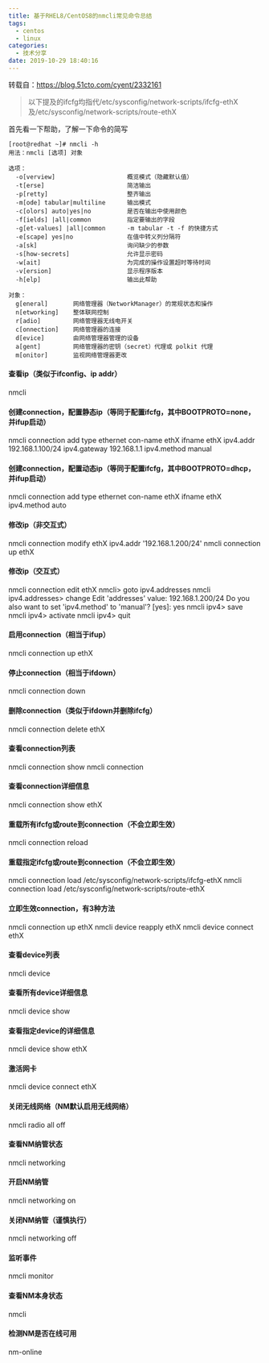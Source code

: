 ```yaml
---
title: 基于RHEL8/CentOS8的nmcli常见命令总结
tags:
  - centos
  - linux
categories:
  - 技术分享
date: 2019-10-29 18:40:16
---
```


转载自：https://blog.51cto.com/cyent/2332161
> 以下提及的ifcfg均指代/etc/sysconfig/network-scripts/ifcfg-ethX及/etc/sysconfig/network-scripts/route-ethX

首先看一下帮助，了解一下命令的简写
```
[root@redhat ~]# nmcli -h
用法：nmcli [选项] 对象 

选项：
  -o[verview]                    概览模式（隐藏默认值）
  -t[erse]                       简洁输出
  -p[retty]                      整齐输出
  -m[ode] tabular|multiline      输出模式
  -c[olors] auto|yes|no          是否在输出中使用颜色
  -f[ields] |all|common          指定要输出的字段
  -g[et-values] |all|common      -m tabular -t -f 的快捷方式
  -e[scape] yes|no               在值中转义列分隔符
  -a[sk]                         询问缺少的参数
  -s[how-secrets]                允许显示密码
  -w[ait]                        为完成的操作设置超时等待时间
  -v[ersion]                     显示程序版本
  -h[elp]                        输出此帮助

对象：
  g[eneral]       网络管理器（NetworkManager）的常规状态和操作
  n[etworking]    整体联网控制
  r[adio]         网络管理器无线电开关
  c[onnection]    网络管理器的连接
  d[evice]        由网络管理器管理的设备
  a[gent]         网络管理器的密钥（secret）代理或 polkit 代理
  m[onitor]       监视网络管理器更改
```
<!-- more -->

#### 查看ip（类似于ifconfig、ip addr）
nmcli

#### 创建connection，配置静态ip（等同于配置ifcfg，其中BOOTPROTO=none，并ifup启动）
nmcli connection add type ethernet con-name ethX ifname ethX ipv4.addr 192.168.1.100/24 ipv4.gateway 192.168.1.1 ipv4.method manual

#### 创建connection，配置动态ip（等同于配置ifcfg，其中BOOTPROTO=dhcp，并ifup启动）
nmcli connection add type ethernet con-name ethX ifname ethX ipv4.method auto

#### 修改ip（非交互式）
nmcli connection modify ethX ipv4.addr '192.168.1.200/24'
nmcli connection up ethX

#### 修改ip（交互式）
nmcli connection edit ethX
nmcli> goto ipv4.addresses
nmcli ipv4.addresses> change
Edit 'addresses' value: 192.168.1.200/24
Do you also want to set 'ipv4.method' to 'manual'? [yes]: yes
nmcli ipv4> save
nmcli ipv4> activate
nmcli ipv4> quit

#### 启用connection（相当于ifup）
nmcli connection up ethX

#### 停止connection（相当于ifdown）
nmcli connection down

#### 删除connection（类似于ifdown并删除ifcfg）
nmcli connection delete ethX

#### 查看connection列表
nmcli connection show
nmcli connection

#### 查看connection详细信息
nmcli connection show ethX

#### 重载所有ifcfg或route到connection（不会立即生效）
nmcli connection reload

#### 重载指定ifcfg或route到connection（不会立即生效）
nmcli connection load /etc/sysconfig/network-scripts/ifcfg-ethX
nmcli connection load /etc/sysconfig/network-scripts/route-ethX

#### 立即生效connection，有3种方法
nmcli connection up ethX
nmcli device reapply ethX
nmcli device connect ethX

#### 查看device列表
nmcli device

#### 查看所有device详细信息
nmcli device show

#### 查看指定device的详细信息
nmcli device show ethX

#### 激活网卡
nmcli device connect ethX

#### 关闭无线网络（NM默认启用无线网络）
nmcli radio all off

#### 查看NM纳管状态
nmcli networking

#### 开启NM纳管
nmcli networking on

#### 关闭NM纳管（谨慎执行）
nmcli networking off

#### 监听事件
nmcli monitor

#### 查看NM本身状态
nmcli

#### 检测NM是否在线可用
nm-online